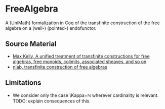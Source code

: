 # FreeAlgebra

A (UniMath) formalization in Coq of the transfinite construction of the free algebra on a (well-) (pointed-) endofunctor.

## Source Material
- [Max Kelly, A unified treatment of transfinite constructions for free algebras, free monoids, colimits, associated sheaves, and so on](https://www.cambridge.org/core/journals/bulletin-of-the-australian-mathematical-society/article/unified-treatment-of-transfinite-constructions-for-free-algebras-free-monoids-colimits-associated-sheaves-and-so-on/FE2E25E4959E4D8B4DE721718E7F55EE)
- [nlab, transfinite construction of free algebras](https://ncatlab.org/nlab/show/transfinite+construction+of+free+algebras)

## Limitations
- We consider only the case \Kappa=ℕ wherever cardinality is relevant. TODO: explain consequences of this.